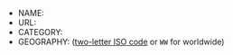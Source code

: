 
- NAME:
- URL:
- CATEGORY:
- GEOGRAPHY: ([two-letter ISO code](http://www.worldatlas.com/aatlas/ctycodes.htm) or `WW` for worldwide)
